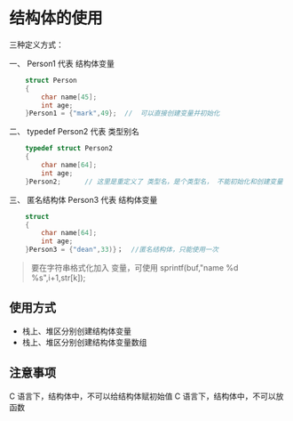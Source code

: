 # 结构体的使用

三种定义方式：

一、  Person1 代表 结构体变量
```c
    struct Person
    {
        char name[45];
        int age;
    }Person1 = {"mark",49};  //  可以直接创建变量并初始化
```

二、 typedef   Person2 代表 类型别名
```c
    typedef struct Person2
    {
        char name[64];
        int age;
    }Person2;      // 这里是重定义了 类型名，是个类型名， 不能初始化和创建变量
```
三、 匿名结构体  Person3 代表 结构体变量
```c
    struct
    {
        char name[64];
        int age;
    }Person3 = {"dean",33)}；  //匿名结构体，只能使用一次
```

>要在字符串格式化加入 变量，可使用 sprintf(buf,"name %d %s",i+1,str[k]);


## 使用方式

* 栈上、堆区分别创建结构体变量
* 栈上、堆区分别创建结构体变量数组


## 注意事项
C 语言下，结构体中，不可以给结构体赋初始值
C 语言下，结构体中，不可以放函数
